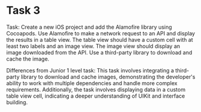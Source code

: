 # Task 3

Task: Create a new iOS project and add the Alamofire library using Cocoapods.
Use Alamofire to make a network request to an API and display the results in a
table view. The table view should have a custom cell with at least two labels
and an image view. The image view should display an image downloaded from the
API. Use a third-party library to download and cache the image.

Differences from Junior 1 level task: This task involves integrating a
third-party library to download and cache images, demonstrating the developer's
ability to work with multiple dependencies and handle more complex requirements.
Additionally, the task involves displaying data in a custom table view cell,
indicating a deeper understanding of UIKit and interface building.
